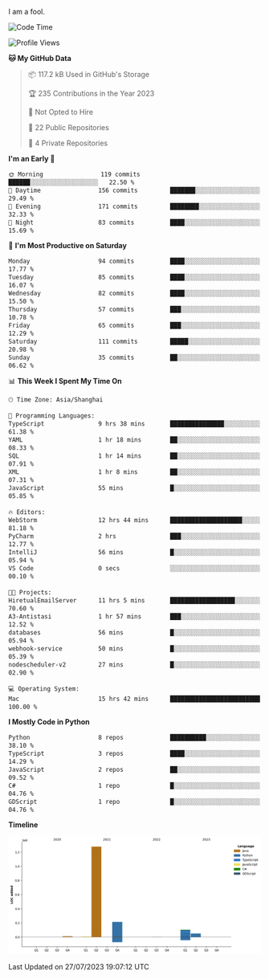 I am a fool.

<!--START_SECTION:waka-->
![Code Time](http://img.shields.io/badge/Code%20Time-571%20hrs%2023%20mins-blue)

![Profile Views](http://img.shields.io/badge/Profile%20Views-1-blue)

**🐱 My GitHub Data** 

> 📦 117.2 kB Used in GitHub's Storage 
 > 
> 🏆 235 Contributions in the Year 2023
 > 
> 🚫 Not Opted to Hire
 > 
> 📜 22 Public Repositories 
 > 
> 🔑 4 Private Repositories 
 > 
**I'm an Early 🐤** 

```text
🌞 Morning                119 commits         ██████░░░░░░░░░░░░░░░░░░░   22.50 % 
🌆 Daytime                156 commits         ███████░░░░░░░░░░░░░░░░░░   29.49 % 
🌃 Evening                171 commits         ████████░░░░░░░░░░░░░░░░░   32.33 % 
🌙 Night                  83 commits          ████░░░░░░░░░░░░░░░░░░░░░   15.69 % 
```
📅 **I'm Most Productive on Saturday** 

```text
Monday                   94 commits          ████░░░░░░░░░░░░░░░░░░░░░   17.77 % 
Tuesday                  85 commits          ████░░░░░░░░░░░░░░░░░░░░░   16.07 % 
Wednesday                82 commits          ████░░░░░░░░░░░░░░░░░░░░░   15.50 % 
Thursday                 57 commits          ███░░░░░░░░░░░░░░░░░░░░░░   10.78 % 
Friday                   65 commits          ███░░░░░░░░░░░░░░░░░░░░░░   12.29 % 
Saturday                 111 commits         █████░░░░░░░░░░░░░░░░░░░░   20.98 % 
Sunday                   35 commits          ██░░░░░░░░░░░░░░░░░░░░░░░   06.62 % 
```


📊 **This Week I Spent My Time On** 

```text
🕑︎ Time Zone: Asia/Shanghai

💬 Programming Languages: 
TypeScript               9 hrs 38 mins       ███████████████░░░░░░░░░░   61.38 % 
YAML                     1 hr 18 mins        ██░░░░░░░░░░░░░░░░░░░░░░░   08.33 % 
SQL                      1 hr 14 mins        ██░░░░░░░░░░░░░░░░░░░░░░░   07.91 % 
XML                      1 hr 8 mins         ██░░░░░░░░░░░░░░░░░░░░░░░   07.31 % 
JavaScript               55 mins             █░░░░░░░░░░░░░░░░░░░░░░░░   05.85 % 

🔥 Editors: 
WebStorm                 12 hrs 44 mins      ████████████████████░░░░░   81.18 % 
PyCharm                  2 hrs               ███░░░░░░░░░░░░░░░░░░░░░░   12.77 % 
IntelliJ                 56 mins             █░░░░░░░░░░░░░░░░░░░░░░░░   05.94 % 
VS Code                  0 secs              ░░░░░░░░░░░░░░░░░░░░░░░░░   00.10 % 

🐱‍💻 Projects: 
HiretualEmailServer      11 hrs 5 mins       ██████████████████░░░░░░░   70.60 % 
A3-Antistasi             1 hr 57 mins        ███░░░░░░░░░░░░░░░░░░░░░░   12.52 % 
databases                56 mins             █░░░░░░░░░░░░░░░░░░░░░░░░   05.94 % 
webhook-service          50 mins             █░░░░░░░░░░░░░░░░░░░░░░░░   05.39 % 
nodescheduler-v2         27 mins             █░░░░░░░░░░░░░░░░░░░░░░░░   02.90 % 

💻 Operating System: 
Mac                      15 hrs 42 mins      █████████████████████████   100.00 % 
```

**I Mostly Code in Python** 

```text
Python                   8 repos             ██████████░░░░░░░░░░░░░░░   38.10 % 
TypeScript               3 repos             ████░░░░░░░░░░░░░░░░░░░░░   14.29 % 
JavaScript               2 repos             ██░░░░░░░░░░░░░░░░░░░░░░░   09.52 % 
C#                       1 repo              █░░░░░░░░░░░░░░░░░░░░░░░░   04.76 % 
GDScript                 1 repo              █░░░░░░░░░░░░░░░░░░░░░░░░   04.76 % 
```



**Timeline**

![Lines of Code chart](https://raw.githubusercontent.com/VeejaLiu/VeejaLiu/master/assets/bar_graph.png)


 Last Updated on 27/07/2023 19:07:12 UTC
<!--END_SECTION:waka-->
